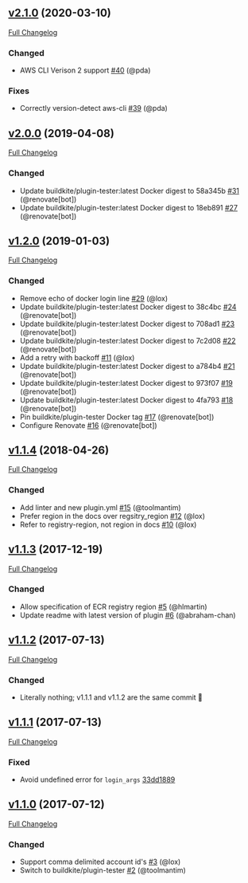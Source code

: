 ## [v2.1.0](https://github.com/buildkite-plugins/ecr-buildkite-plugin/tree/v2.1.0) (2020-03-10)
[Full Changelog](https://github.com/buildkite-plugins/ecr-buildkite-plugin/compare/v2.0.0...v2.1.0)

### Changed
- AWS CLI Verison 2 support [#40](https://github.com/buildkite-plugins/ecr-buildkite-plugin/pull/40) (@pda)

### Fixes
- Correctly version-detect aws-cli [#39](https://github.com/buildkite-plugins/ecr-buildkite-plugin/pull/39) (@pda)

## [v2.0.0](https://github.com/buildkite-plugins/ecr-buildkite-plugin/tree/v2.0.0) (2019-04-08)
[Full Changelog](https://github.com/buildkite-plugins/ecr-buildkite-plugin/compare/v1.2.0...v2.0.0)

### Changed
- Update buildkite/plugin-tester:latest Docker digest to 58a345b [#31](https://github.com/buildkite-plugins/ecr-buildkite-plugin/pull/31) (@renovate[bot])
- Update buildkite/plugin-tester:latest Docker digest to 18eb891 [#27](https://github.com/buildkite-plugins/ecr-buildkite-plugin/pull/27) (@renovate[bot])

## [v1.2.0](https://github.com/buildkite-plugins/ecr-buildkite-plugin/tree/v1.2.0) (2019-01-03)
[Full Changelog](https://github.com/buildkite-plugins/ecr-buildkite-plugin/compare/v1.1.4...v1.2.0)

### Changed
- Remove echo of docker login line [#29](https://github.com/buildkite-plugins/ecr-buildkite-plugin/pull/29) (@lox)
- Update buildkite/plugin-tester:latest Docker digest to 38c4bc [#24](https://github.com/buildkite-plugins/ecr-buildkite-plugin/pull/24) (@renovate[bot])
- Update buildkite/plugin-tester:latest Docker digest to 708ad1 [#23](https://github.com/buildkite-plugins/ecr-buildkite-plugin/pull/23) (@renovate[bot])
- Update buildkite/plugin-tester:latest Docker digest to 7c2d08 [#22](https://github.com/buildkite-plugins/ecr-buildkite-plugin/pull/22) (@renovate[bot])
- Add a retry with backoff [#11](https://github.com/buildkite-plugins/ecr-buildkite-plugin/pull/11) (@lox)
- Update buildkite/plugin-tester:latest Docker digest to a784b4 [#21](https://github.com/buildkite-plugins/ecr-buildkite-plugin/pull/21) (@renovate[bot])
- Update buildkite/plugin-tester:latest Docker digest to 973f07 [#19](https://github.com/buildkite-plugins/ecr-buildkite-plugin/pull/19) (@renovate[bot])
- Update buildkite/plugin-tester:latest Docker digest to 4fa793 [#18](https://github.com/buildkite-plugins/ecr-buildkite-plugin/pull/18) (@renovate[bot])
- Pin buildkite/plugin-tester Docker tag [#17](https://github.com/buildkite-plugins/ecr-buildkite-plugin/pull/17) (@renovate[bot])
- Configure Renovate [#16](https://github.com/buildkite-plugins/ecr-buildkite-plugin/pull/16) (@renovate[bot])

## [v1.1.4](https://github.com/buildkite-plugins/ecr-buildkite-plugin/tree/v1.1.4) (2018-04-26)
[Full Changelog](https://github.com/buildkite-plugins/ecr-buildkite-plugin/compare/v1.1.3...v1.1.4)

### Changed
- Add linter and new plugin.yml [#15](https://github.com/buildkite-plugins/ecr-buildkite-plugin/pull/15) (@toolmantim)
- Prefer region in the docs over regsitry_region [#12](https://github.com/buildkite-plugins/ecr-buildkite-plugin/pull/12) (@lox)
- Refer to registry-region, not region in docs [#10](https://github.com/buildkite-plugins/ecr-buildkite-plugin/pull/10) (@lox)

## [v1.1.3](https://github.com/buildkite-plugins/ecr-buildkite-plugin/tree/v1.1.3) (2017-12-19)
[Full Changelog](https://github.com/buildkite-plugins/ecr-buildkite-plugin/compare/v1.1.2...v1.1.3)

### Changed
- Allow specification of ECR registry region [#5](https://github.com/buildkite-plugins/ecr-buildkite-plugin/pull/5) (@hlmartin)
- Update readme with latest version of plugin [#6](https://github.com/buildkite-plugins/ecr-buildkite-plugin/pull/6) (@abraham-chan)

## [v1.1.2](https://github.com/buildkite-plugins/ecr-buildkite-plugin/tree/v1.1.2) (2017-07-13)
[Full Changelog](https://github.com/buildkite-plugins/ecr-buildkite-plugin/compare/v1.1.1...v1.1.2)

### Changed
- Literally nothing; v1.1.1 and v1.1.2 are the same commit 🤷

## [v1.1.1](https://github.com/buildkite-plugins/ecr-buildkite-plugin/tree/v1.1.1) (2017-07-13)
[Full Changelog](https://github.com/buildkite-plugins/ecr-buildkite-plugin/compare/v1.1.0...v1.1.1)

### Fixed
- Avoid undefined error for `login_args` [33dd1889](https://github.com/buildkite-plugins/ecr-buildkite-plugin/commit/33dd1889f965b9d4af59b6b40c140e1b4f24a70c)

## [v1.1.0](https://github.com/buildkite-plugins/ecr-buildkite-plugin/tree/v1.1.0) (2017-07-12)
[Full Changelog](https://github.com/buildkite-plugins/ecr-buildkite-plugin/compare/v1.0.0...v1.1.0)

### Changed
- Support comma delimited account id's [#3](https://github.com/buildkite-plugins/ecr-buildkite-plugin/pull/3) (@lox)
- Switch to buildkite/plugin-tester [#2](https://github.com/buildkite-plugins/ecr-buildkite-plugin/pull/2) (@toolmantim)
